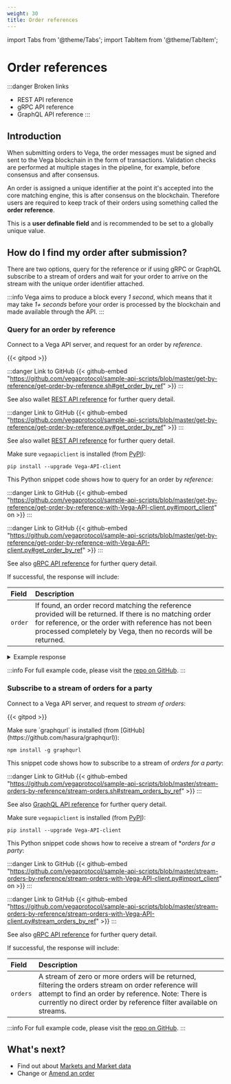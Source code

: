 ```yaml
---
weight: 30
title: Order references
---
```

import Tabs from '@theme/Tabs';
import TabItem from '@theme/TabItem';

# Order references

:::danger Broken links
* REST API reference
* gRPC API reference
* GraphQL API reference
:::

## Introduction

When submitting orders to Vega, the order messages must be signed and sent to the Vega blockchain in the form of transactions. Validation checks are performed at multiple stages in the pipeline, for example, before consensus and after consensus. 

An order is assigned a unique identifier at the point it's accepted into the core matching engine, this is after consensus on the blockchain. Therefore users are required to keep track of their orders using something called the **order reference**. 

This is a **user definable field** and is recommended to be set to a globally unique value.

## How do I find my order after submission?

There are two options, query for the reference or if using gRPC or GraphQL subscribe to a stream of orders and wait for your order to arrive on the stream with the unique order identifier attached.

:::info
Vega aims to produce a block every *1 second*, which means that it may take *1+ seconds* before your order is processed by the blockchain and made available through the API.
:::

### Query for an order by reference

Connect to a Vega API server, and request for an order by *reference*. 



{{< gitpod >}}

<Tabs groupId="codesamples1">
<TabItem value="shell-rest" label="Shell (REST)">

:::danger Link to GitHub
{{< github-embed "https://github.com/vegaprotocol/sample-api-scripts/blob/master/get-by-reference/get-order-by-reference.sh#get_order_by_ref" >}}
:::

  See also wallet [REST API reference](/api/rest/data-node/api/v1/trading_data.html#operation/OrderByReference) for further query detail.
</TabItem>
<TabItem value="python-rest" label="Python (REST)">

:::danger Link to GitHub
{{< github-embed "https://github.com/vegaprotocol/sample-api-scripts/blob/master/get-by-reference/get-order-by-reference.py#get_order_by_ref" >}}
:::

  See also wallet [REST API reference](/api/rest/data-node/api/v1/trading_data.html#operation/OrderByReference) for further query detail.
</TabItem>
<TabItem value="python-grpc" label="Python (gRPC)">

Make sure `vegaapiclient` is installed (from [PyPI](https://pypi.org/project/Vega-API-client/)):

```shell
pip install --upgrade Vega-API-client
```

This Python snippet code shows how to query for an order by *reference*:

:::danger Link to GitHub
{{< github-embed "https://github.com/vegaprotocol/sample-api-scripts/blob/master/get-by-reference/get-order-by-reference-with-Vega-API-client.py#import_client" on >}}
:::

:::danger Link to GitHub
{{< github-embed "https://github.com/vegaprotocol/sample-api-scripts/blob/master/get-by-reference/get-order-by-reference-with-Vega-API-client.py#get_order_by_ref" >}}
:::

  See also [gRPC API reference](/api/grpc/#datanode.api.v1.OrderByReferenceRequest) for further query detail.
</TabItem>
</Tabs>



If successful, the response will include:

| Field          |  Description  |
| :----------------- | :------------- |
| `order` | If found, an order record matching the reference provided will be returned. If there is no matching order for reference, or the order with reference has not been processed completely by Vega, then no records will be returned. |

<details><summary>Example response</summary>

:::danger Link to GitHub
{{< github-embed "https://github.com/vegaprotocol/sample-api-scripts/blob/master/get-by-reference/response-examples.txt#example_get_order_by_ref_response" on >}}
:::

</details>

:::info
For full example code, please visit the [repo on GitHub](https://github.com/vegaprotocol/sample-api-scripts/blob/master/vega-time/).
:::



### Subscribe to a stream of orders for a party

Connect to a Vega API server, and request to *stream of orders*:  



{{< gitpod >}}

<Tabs groupId="codesamples2">
<TabItem value="shell-graphql" label="Shell (GraphQL)">
Make sure `graphqurl` is installed (from [GitHub](https://github.com/hasura/graphqurl)):

```shell
npm install -g graphqurl
```

This snippet code shows how to subscribe to a stream of *orders for a party*:

:::danger Link to GitHub
{{< github-embed "https://github.com/vegaprotocol/sample-api-scripts/blob/master/stream-orders-by-reference/stream-orders.sh#stream_orders_by_ref" >}}
:::

  See also [GraphQL API reference](/api/graphql/subscription.doc.html#L15) for further query detail.
</TabItem>
<TabItem value="python-grpc" label="Python (gRPC)">

Make sure `vegaapiclient` is installed (from [PyPI](https://pypi.org/project/Vega-API-client/)):

```shell
pip install --upgrade Vega-API-client
```

This Python snippet code shows how to receive a stream of **orders for a party*:

:::danger Link to GitHub
{{< github-embed "https://github.com/vegaprotocol/sample-api-scripts/blob/master/stream-orders-by-reference/stream-orders-with-Vega-API-client.py#import_client" on >}}
:::

:::danger Link to GitHub
{{< github-embed "https://github.com/vegaprotocol/sample-api-scripts/blob/master/stream-orders-by-reference/stream-orders-with-Vega-API-client.py#stream_orders_by_ref" >}}
:::

  See also [gRPC API reference](/api/grpc/#datanode.api.v1.OrdersSubscribeRequest) for further query detail.
</TabItem>
</Tabs>



If successful, the response will include:

| Field          |  Description  |
| :----------------- | :------------- |
| `orders` | A stream of zero or more orders will be returned, filtering the orders stream on order reference will attempt to find an order by reference. Note: There is currently no direct order by reference filter available on streams. |

:::info
For full example code, please visit the [repo on GitHub](https://github.com/vegaprotocol/sample-api-scripts/blob/master/stream-orders-by-reference/).
:::




## What's next?

* Find out about [Markets and Market data](markets.md)
* Change or [Amend an order](amend-order.md)
